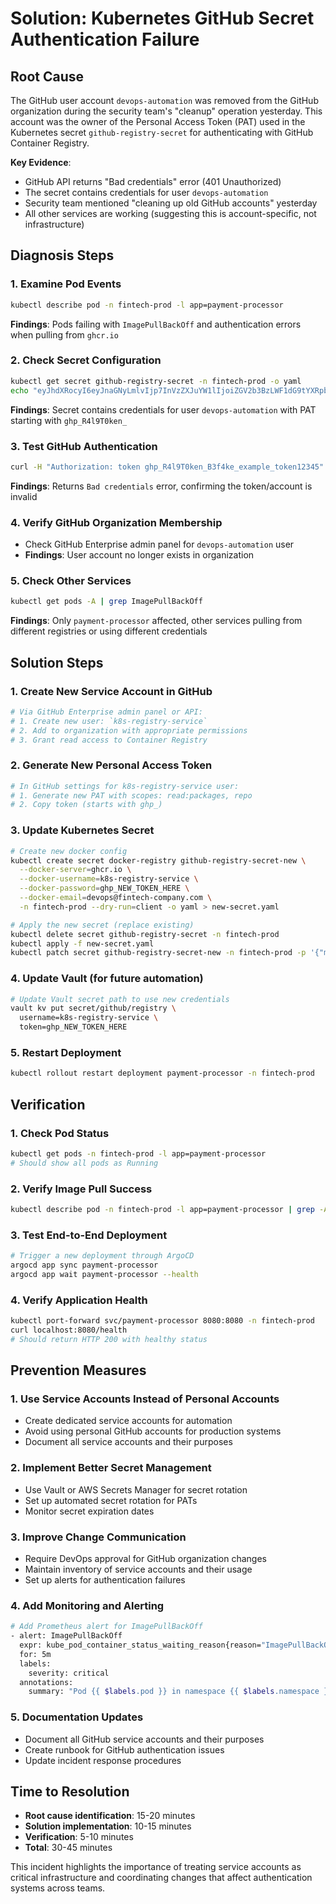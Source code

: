 # Solution: Kubernetes GitHub Secret Authentication Failure

## Root Cause

The GitHub user account `devops-automation` was removed from the GitHub organization during the security team's "cleanup" operation yesterday. This account was the owner of the Personal Access Token (PAT) used in the Kubernetes secret `github-registry-secret` for authenticating with GitHub Container Registry.

**Key Evidence**:
- GitHub API returns "Bad credentials" error (401 Unauthorized)
- The secret contains credentials for user `devops-automation` 
- Security team mentioned "cleaning up old GitHub accounts" yesterday
- All other services are working (suggesting this is account-specific, not infrastructure)

## Diagnosis Steps

### 1. Examine Pod Events
```bash
kubectl describe pod -n fintech-prod -l app=payment-processor
```
**Findings**: Pods failing with `ImagePullBackOff` and authentication errors when pulling from `ghcr.io`

### 2. Check Secret Configuration
```bash
kubectl get secret github-registry-secret -n fintech-prod -o yaml
echo "eyJhdXRocyI6eyJnaGNyLmlvIjp7InVzZXJuYW1lIjoiZGV2b3BzLWF1dG9tYXRpb24iLCJwYXNzd29yZCI6ImdocF9SNGw5VDBrZW5fQjNmNGtlX2V4YW1wbGVfdG9rZW4xMjM0NSIsImF1dGgiOiJaR1YyYjNCekxXRjFkRzl0WVhScGIyNDZaMmh3WDFJMGJEbFVNR3RsYmw5Q00yWTBhMlZmWlhoaGJYQnNaVjkwYjJ0bGJqRXlNelExIn19fQ==" | base64 -d
```
**Findings**: Secret contains credentials for user `devops-automation` with PAT starting with `ghp_R4l9T0ken_`

### 3. Test GitHub Authentication
```bash
curl -H "Authorization: token ghp_R4l9T0ken_B3f4ke_example_token12345" https://api.github.com/user
```
**Findings**: Returns `Bad credentials` error, confirming the token/account is invalid

### 4. Verify GitHub Organization Membership
- Check GitHub Enterprise admin panel for `devops-automation` user
- **Findings**: User account no longer exists in organization

### 5. Check Other Services
```bash
kubectl get pods -A | grep ImagePullBackOff
```
**Findings**: Only `payment-processor` affected, other services pulling from different registries or using different credentials

## Solution Steps

### 1. Create New Service Account in GitHub
```bash
# Via GitHub Enterprise admin panel or API:
# 1. Create new user: `k8s-registry-service`
# 2. Add to organization with appropriate permissions
# 3. Grant read access to Container Registry
```

### 2. Generate New Personal Access Token
```bash
# In GitHub settings for k8s-registry-service user:
# 1. Generate new PAT with scopes: read:packages, repo
# 2. Copy token (starts with ghp_)
```

### 3. Update Kubernetes Secret
```bash
# Create new docker config
kubectl create secret docker-registry github-registry-secret-new \
  --docker-server=ghcr.io \
  --docker-username=k8s-registry-service \
  --docker-password=ghp_NEW_TOKEN_HERE \
  --docker-email=devops@fintech-company.com \
  -n fintech-prod --dry-run=client -o yaml > new-secret.yaml

# Apply the new secret (replace existing)
kubectl delete secret github-registry-secret -n fintech-prod
kubectl apply -f new-secret.yaml
kubectl patch secret github-registry-secret-new -n fintech-prod -p '{"metadata":{"name":"github-registry-secret"}}'
```

### 4. Update Vault (for future automation)
```bash
# Update Vault secret path to use new credentials
vault kv put secret/github/registry \
  username=k8s-registry-service \
  token=ghp_NEW_TOKEN_HERE
```

### 5. Restart Deployment
```bash
kubectl rollout restart deployment payment-processor -n fintech-prod
```

## Verification

### 1. Check Pod Status
```bash
kubectl get pods -n fintech-prod -l app=payment-processor
# Should show all pods as Running
```

### 2. Verify Image Pull Success
```bash
kubectl describe pod -n fintech-prod -l app=payment-processor | grep -A5 -B5 "Successfully pulled"
```

### 3. Test End-to-End Deployment
```bash
# Trigger a new deployment through ArgoCD
argocd app sync payment-processor
argocd app wait payment-processor --health
```

### 4. Verify Application Health
```bash
kubectl port-forward svc/payment-processor 8080:8080 -n fintech-prod
curl localhost:8080/health
# Should return HTTP 200 with healthy status
```

## Prevention Measures

### 1. Use Service Accounts Instead of Personal Accounts
- Create dedicated service accounts for automation
- Avoid using personal GitHub accounts for production systems
- Document all service accounts and their purposes

### 2. Implement Better Secret Management
- Use Vault or AWS Secrets Manager for secret rotation
- Set up automated secret rotation for PATs
- Monitor secret expiration dates

### 3. Improve Change Communication
- Require DevOps approval for GitHub organization changes
- Maintain inventory of service accounts and their usage
- Set up alerts for authentication failures

### 4. Add Monitoring and Alerting
```bash
# Add Prometheus alert for ImagePullBackOff
- alert: ImagePullBackOff
  expr: kube_pod_container_status_waiting_reason{reason="ImagePullBackOff"} > 0
  for: 5m
  labels:
    severity: critical
  annotations:
    summary: "Pod {{ $labels.pod }} in namespace {{ $labels.namespace }} has ImagePullBackOff"
```

### 5. Documentation Updates
- Document all GitHub service accounts and their purposes
- Create runbook for GitHub authentication issues
- Update incident response procedures

## Time to Resolution
- **Root cause identification**: 15-20 minutes
- **Solution implementation**: 10-15 minutes  
- **Verification**: 5-10 minutes
- **Total**: 30-45 minutes

This incident highlights the importance of treating service accounts as critical infrastructure and coordinating changes that affect authentication systems across teams.